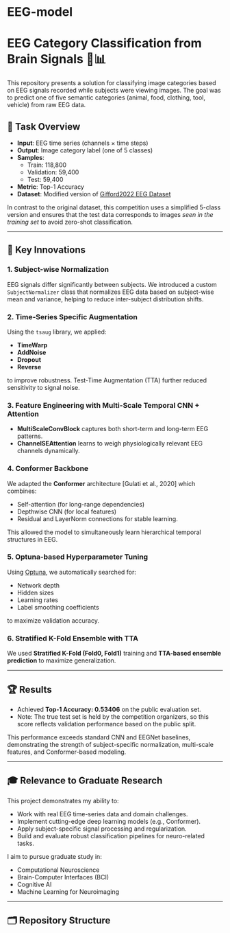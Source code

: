 # EEG-model

# EEG Category Classification from Brain Signals 🧠📊

This repository presents a solution for classifying image categories based on EEG signals recorded while subjects were viewing images. The goal was to predict one of five semantic categories (animal, food, clothing, tool, vehicle) from raw EEG data.

## 🎯 Task Overview

- **Input**: EEG time series (channels × time steps)
- **Output**: Image category label (one of 5 classes)
- **Samples**:
  - Train: 118,800
  - Validation: 59,400
  - Test: 59,400
- **Metric**: Top-1 Accuracy
- **Dataset**: Modified version of [Gifford2022 EEG Dataset](https://...optional-link)

In contrast to the original dataset, this competition uses a simplified 5-class version and ensures that the test data corresponds to images *seen in the training set* to avoid zero-shot classification.

---

## 🧠 Key Innovations

### 1. Subject-wise Normalization
EEG signals differ significantly between subjects. We introduced a custom `SubjectNormalizer` class that normalizes EEG data based on subject-wise mean and variance, helping to reduce inter-subject distribution shifts.

### 2. Time-Series Specific Augmentation
Using the `tsaug` library, we applied:
- **TimeWarp**
- **AddNoise**
- **Dropout**
- **Reverse**

to improve robustness. Test-Time Augmentation (TTA) further reduced sensitivity to signal noise.

### 3. Feature Engineering with Multi-Scale Temporal CNN + Attention
- **MultiScaleConvBlock** captures both short-term and long-term EEG patterns.
- **ChannelSEAttention** learns to weigh physiologically relevant EEG channels dynamically.

### 4. Conformer Backbone
We adapted the **Conformer** architecture [Gulati et al., 2020] which combines:
- Self-attention (for long-range dependencies)
- Depthwise CNN (for local features)
- Residual and LayerNorm connections for stable learning.

This allowed the model to simultaneously learn hierarchical temporal structures in EEG.

### 5. Optuna-based Hyperparameter Tuning
Using [Optuna](https://optuna.org/), we automatically searched for:
- Network depth
- Hidden sizes
- Learning rates
- Label smoothing coefficients

to maximize validation accuracy.

### 6. Stratified K-Fold Ensemble with TTA
We used **Stratified K-Fold (Fold0, Fold1)** training and **TTA-based ensemble prediction** to maximize generalization.

---

## 🏆 Results

- Achieved **Top-1 Accuracy: 0.53406** on the public evaluation set.
- Note: The true test set is held by the competition organizers, so this score reflects validation performance based on the public split.

This performance exceeds standard CNN and EEGNet baselines, demonstrating the strength of subject-specific normalization, multi-scale features, and Conformer-based modeling.


---

## 🎓 Relevance to Graduate Research

This project demonstrates my ability to:

- Work with real EEG time-series data and domain challenges.
- Implement cutting-edge deep learning models (e.g., Conformer).
- Apply subject-specific signal processing and regularization.
- Build and evaluate robust classification pipelines for neuro-related tasks.

I aim to pursue graduate study in:
- Computational Neuroscience
- Brain-Computer Interfaces (BCI)
- Cognitive AI
- Machine Learning for Neuroimaging

---

## 🗂️ Repository Structure

